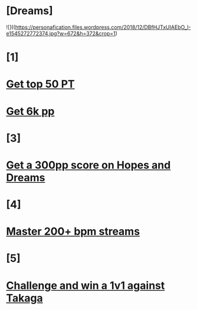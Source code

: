 # [Dreams]
![]((https://personafication.files.wordpress.com/2018/12/DBfHJTxUIAEbO_I-e1545272772374.jpg?w=672&h=372&crop=1)



# [1]
# [Get top 50 PT](https://osu.ppy.sh/rankings/osu/performance?country=PT)



# [Get 6k pp](https://osu.ppy.sh/users/10006689)



# [3]
# [Get a 300pp score on Hopes and Dreams](https://osu.ppy.sh/beatmapsets/373373)




# [4]
# [Master 200+ bpm streams](https://www.youtube.com/watch?v=OI3C9qQlb1U)




# [5]
# [Challenge and win a 1v1 against Takaga](https://osu.ppy.sh/users/7448448)
